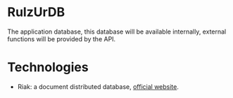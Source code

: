 RulzUrDB
========

The application database, this database will be available internally,
 external functions will be provided by the API.


# Technologies

 * Riak: a document distributed database,
 [official website](http://basho.com/riak/).
